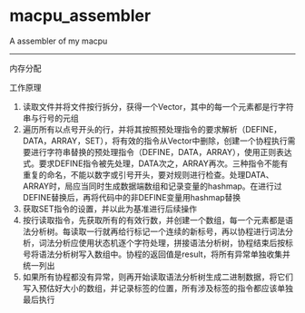 # macpu_assembler

A assembler of my macpu

---

内存分配

工作原理

1. 读取文件并将文件按行拆分，获得一个Vector，其中的每一个元素都是行字符串与行号的元组
2. 遍历所有以点号开头的行，并将其按照预处理指令的要求解析（DEFINE，DATA，ARRAY，SET），将有效的指令从Vector中删除，创建一个协程执行需要进行字符串替换的预处理指令（DEFINE，DATA，ARRAY），使用正则表达式。要求DEFINE指令被先处理，DATA次之，ARRAY再次。三种指令不能有重复的命名，不能以数字或引号开头，要对规则进行检查。处理DATA、ARRAY时，局应当同时生成数据端数组和记录变量的hashmap。在进行过DEFINE替换后，再将代码中的非DEFINE变量用hashmap替换
3. 获取SET指令的设置，并以此为基准进行后续操作
4. 按行读取指令，先获取所有的有效行数，并创建一个数组，每一个元素都是语法分析树。每读取一行就再给行标记一个连续的新标号，再以协程进行词法分析，词法分析应使用状态机逐个字符处理，拼接语法分析树，协程结束后按标号将语法分析树写入数组中。协程的返回值是result，将所有异常单独收集并统一列出
5. 如果所有协程都没有异常，则再开始读取语法分析树生成二进制数据，将它们写入预估好大小的数组，并记录标签的位置，所有涉及标签的指令都应该单独最后执行
